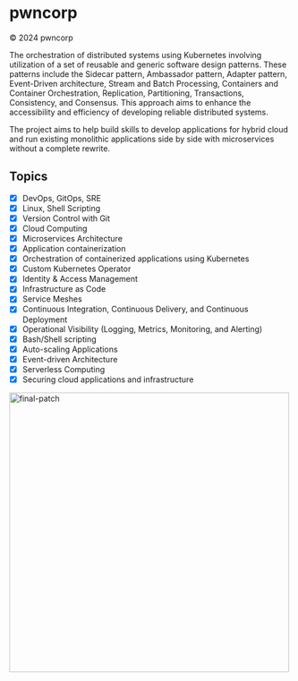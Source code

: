 # pwncorp

© 2024 pwncorp

The orchestration of distributed systems using Kubernetes involving utilization of a set of reusable and generic software design patterns. These patterns include the Sidecar pattern, Ambassador pattern, Adapter pattern, Event-Driven architecture, Stream and Batch Processing, Containers and Container Orchestration, Replication, Partitioning, Transactions, Consistency, and Consensus. This approach aims to enhance the accessibility and efficiency of developing reliable distributed systems.

The project aims to help build skills to develop applications for hybrid cloud and run existing monolithic applications side by side with microservices without a complete rewrite.

## Topics

- [x] DevOps, GitOps, SRE
- [x] Linux, Shell Scripting
- [x] Version Control with Git
- [x] Cloud Computing
- [x] Microservices Architecture
- [x] Application containerization
- [x] Orchestration of containerized applications using Kubernetes
- [x] Custom Kubernetes Operator
- [x] Identity & Access Management
- [x] Infrastructure as Code
- [x] Service Meshes
- [x] Continuous Integration, Continuous Delivery, and Continuous Deployment
- [x] Operational Visibility (Logging, Metrics, Monitoring, and Alerting)
- [x] Bash/Shell scripting
- [x] Auto-scaling Applications
- [x] Event-driven Architecture
- [x] Serverless Computing
- [x] Securing cloud applications and infrastructure

<img src="https://user-images.githubusercontent.com/97932746/201548646-8a8439bd-5f6e-487a-a9b7-1d57ba0187be.png" alt="final-patch" width="500" height="500">

<!--

**Here are some ideas to get you started:**

🙋‍♀️ A short introduction - what is your organization all about?
🌈 Contribution guidelines - how can the community get involved?
👩‍💻 Useful resources - where can the community find your docs? Is there anything else the community should know?
🍿 Fun facts - what does your team eat for breakfast?
🧙 Remember, you can do mighty things with the power of [Markdown](https://docs.github.com/github/writing-on-github/getting-started-with-writing-and-formatting-on-github/basic-writing-and-formatting-syntax)
-->